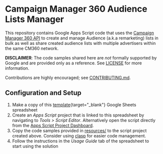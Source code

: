 # Campaign Manager 360 Audience Lists Manager

This repository contains Google Apps Script code that uses the
[Campaign Manager 360 API](https://developers.google.com/doubleclick-advertisers/getting_started)
to create and manage Audience (a.k.a remarketing) lists in bulk as well as share
created audience lists with multiple advertisers within the same CM360 network.

**DISCLAIMER**: The code samples shared here are _not_ formally supported
by Google and are provided only as a reference. See [LICENSE](LICENSE.md)
for more information.

Contributions are highly encouraged; see [CONTRIBUTING.md](CONTRIBUTING.md).

## Configuration and Setup

1.  Make a copy of this
    [template](https://docs.google.com/spreadsheets/d/1LtEflhLygH3dJ2aBFQfCZXF39b5V1KuE2FM6JlzZCG8){target="_blank"}
    Google Sheets spreadsheet
1.  Create an *Apps Script* project that is linked to this spreadsheet by
    navigating to *Tools > Script Editor*. Alternatively open the script
    directly from the
    [Apps Script Project Dashboard](https://script.google.com/home/all).
1.  Copy the code samples provided in [resources/](resources) to the script
    project created above. Consider using
    [clasp](https://github.com/google/clasp) for easier code management.
1.  Follow the instructions in the *Usage Guide* tab of the spreadsheet to start
    using the solution

